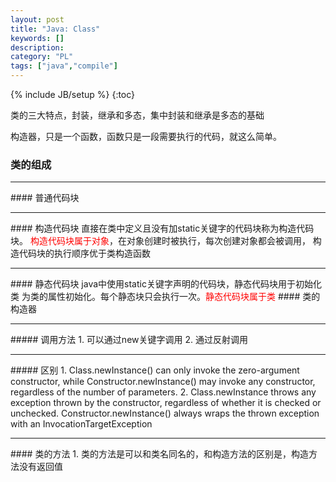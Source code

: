 ```yaml
--- 
layout: post 
title: "Java: Class" 
keywords: [] 
description: 
category: "PL"
tags: ["java","compile"]
--- 
```

{% include JB/setup %}
{:toc}


类的三大特点，封装，继承和多态，集中封装和继承是多态的基础


构造器，只是一个函数，函数只是一段需要执行的代码，就这么简单。
### 类的组成
<hr />
#### 普通代码块
<hr />
#### 构造代码块
直接在类中定义且没有加static关键字的代码块称为构造代码块。
<font color="red">构造代码块属于对象</font>，在对象创建时被执行，每次创建对象都会被调用，
构造代码块的执行顺序优于类构造函数
<hr />
#### 静态代码块
java中使用static关键字声明的代码块，静态代码块用于初始化类
为类的属性初始化。每个静态块只会执行一次。<font color="red">静态代码块属于类</font>
#### 类的构造器
<hr />
##### 调用方法
1. 可以通过new关键字调用
2. 通过反射调用
<hr />
##### 区别
1. Class.newInstance() can only invoke the zero-argument constructor, while Constructor.newInstance() may invoke any constructor, regardless of the number of parameters.
2. Class.newInstance throws any exception thrown by the constructor, regardless of whether it is checked or unchecked. Constructor.newInstance() always wraps the thrown exception with an InvocationTargetException
<hr />
#### 类的方法
1. 类的方法是可以和类名同名的，和构造方法的区别是，构造方法没有返回值
